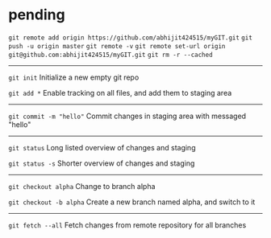 
# pending
```git remote add origin https://github.com/abhijit424515/myGIT.git```
```git push -u origin master```
```git remote -v```
```git remote set-url origin git@github.com:abhijit424515/myGIT.git```
```git rm -r --cached```


---

```git init```
Initialize a new empty git repo

```git add *```
Enable tracking on all files, and add them to staging area

---

```git commit -m "hello"```
Commit changes in staging area with messaged "hello"

---

```git status```
Long listed overview of changes and staging

```git status -s```
Shorter overview of changes and staging

---

```git checkout alpha```
Change to branch alpha

```git checkout -b alpha```
Create a new branch named alpha, and switch to it

---

```git fetch --all```
Fetch changes from remote repository for all branches

